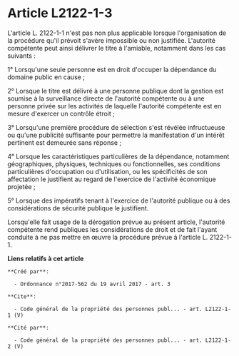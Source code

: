 # Article L2122-1-3

L'article L. 2122-1-1 n'est pas non plus applicable lorsque l'organisation de la procédure qu'il prévoit s'avère impossible
ou non justifiée. L'autorité compétente peut ainsi délivrer le titre à l'amiable, notamment dans les cas suivants : 

1° Lorsqu'une seule personne est en droit d'occuper la dépendance du domaine public en cause ; 

2° Lorsque le titre est délivré à une personne publique dont la gestion est soumise à la surveillance directe de l'autorité
compétente ou à une personne privée sur les activités de laquelle l'autorité compétente est en mesure d'exercer un contrôle
étroit ; 

3° Lorsqu'une première procédure de sélection s'est révélée infructueuse ou qu'une publicité suffisante pour permettre la
manifestation d'un intérêt pertinent est demeurée sans réponse ; 

4° Lorsque les caractéristiques particulières de la dépendance, notamment géographiques, physiques, techniques ou
fonctionnelles, ses conditions particulières d'occupation ou d'utilisation, ou les spécificités de son affectation le
justifient au regard de l'exercice de l'activité économique projetée ; 

5° Lorsque des impératifs tenant à l'exercice de l'autorité publique ou à des considérations de sécurité publique le
justifient. 

Lorsqu'elle fait usage de la dérogation prévue au présent article, l'autorité compétente rend publiques les considérations de
droit et de fait l'ayant conduite à ne pas mettre en œuvre la procédure prévue à l'article L. 2122-1-1.

**Liens relatifs à cet article**

	**Créé par**:

	  - Ordonnance n°2017-562 du 19 avril 2017 - art. 3

	**Cite**:

	  - Code général de la propriété des personnes publ... - art. L2122-1-1 (V)

	**Cité par**:

	  - Code général de la propriété des personnes publ... - art. L2122-1-2 (V)
